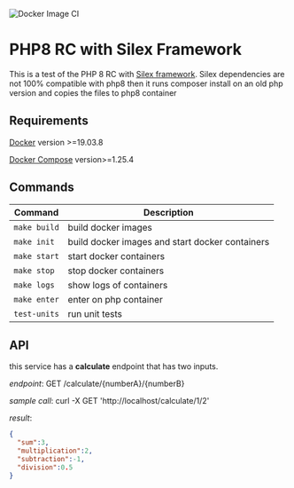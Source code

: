 ![Docker Image CI](https://github.com/renanramonh/silex-php8-rc/workflows/Docker%20Image%20CI/badge.svg)

# PHP8 RC with Silex Framework
This is a test of the PHP 8 RC with [Silex framework](https://silex.symfony.com/).
Silex dependencies are not 100% compatible with php8 then it runs composer install on an old php version and copies the files to php8 container

## Requirements
[Docker](https://docs.docker.com/engine/install/) version >=19.03.8

[Docker Compose](https://docs.docker.com/compose/install/) version>=1.25.4

## Commands
| Command | Description |
| --- | --- |
| `make build` | build docker images |
| `make init` | build docker images and start docker containers |
| `make start` | start docker containers |
| `make stop` | stop docker containers |
| `make logs` | show logs of containers |
| `make enter` | enter on php container |
| `test-units` | run unit tests |

## API
this service has a **calculate** endpoint that has two inputs.

_endpoint_:
  GET /calculate/{numberA}/{numberB}


_sample call_:
  curl -X GET 'http://localhost/calculate/1/2'

_result_:
```json
{
  "sum":3,
  "multiplication":2,
  "subtraction":-1,
  "division":0.5
}
```
